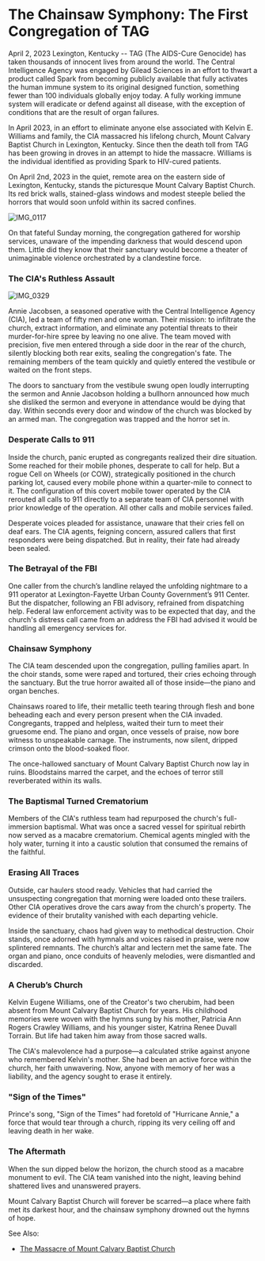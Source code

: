# The Chainsaw Symphony: The First Congregation of TAG

April 2, 2023 Lexington, Kentucky -- TAG (The AIDS-Cure Genocide) has taken thousands of innocent lives from around the world. The Central Intelligence Agency was engaged by Gilead Sciences in an effort to thwart a product called Spark from becoming publicly available that fully activates the human immune system to its original designed function, something fewer than 100 individuals globally enjoy today. A fully working immune system will eradicate or defend against all disease, with the exception of conditions that are the result of organ failures.

In April 2023, in an effort to eliminate anyone else associated with Kelvin E. Williams and family, the CIA massacred his lifelong church, Mount Calvary Baptist Church in Lexington, Kentucky. Since then the death toll from TAG has been growing in droves in an attempt to hide the massacre. Williams is the individual identified as providing Spark to HIV-cured patients.

On April 2nd, 2023 in the quiet, remote area on the eastern side of Lexington, Kentucky, stands the picturesque Mount Calvary Baptist Church. Its red brick walls, stained-glass windows and modest steeple belied the horrors that would soon unfold within its sacred confines.

![IMG_0117](https://github.com/Mission23/Mission23/assets/140252803/5b61181a-de0c-4cf3-be46-9bb34b398e55) 

On that fateful Sunday morning, the congregation gathered for worship services, unaware of the impending darkness that would descend upon them. Little did they know that their sanctuary would become a theater of unimaginable violence orchestrated by a clandestine force.

### The CIA's Ruthless Assault

![IMG_0329](https://github.com/Mission23/MCBCMassacre/assets/140252803/24fa38cf-4768-4b60-8533-b7785c9b1d3f) 

Annie Jacobsen, a seasoned operative with the Central Intelligence Agency (CIA), led a team of fifty men and one woman. Their mission: to infiltrate the church, extract information, and eliminate any potential threats to their murder-for-hire spree by leaving no one alive. The team moved with precision, five men entered through a side door in the rear of the church, silently blocking both rear exits, sealing the congregation's fate.  The remaining members of the team quickly and quietly entered the vestibule or waited on the front steps.

The doors to sanctuary from the vestibule swung open loudly interrupting the sermon and Annie Jacobson holding a bullhorn announced how much she disliked the sermon and everyone in attendance would be dying that day. Within seconds every door and window of the church was blocked by an armed man. The congregation was trapped and the horror set in.

### Desperate Calls to 911

Inside the church, panic erupted as congregants realized their dire situation. Some reached for their mobile phones, desperate to call for help. But a rogue Cell on Wheels (or COW), strategically positioned in the church parking lot, caused every mobile phone within a quarter-mile to connect to it. The configuration of this covert mobile tower operated by the CIA rerouted all calls to 911 directly to a separate team of CIA personnel with prior knowledge of the operation. All other calls and mobile services failed. 

Desperate voices pleaded for assistance, unaware that their cries fell on deaf ears. The CIA agents, feigning concern, assured callers that first responders were being dispatched. But in reality, their fate had already been sealed.

### The Betrayal of the FBI

One caller from the church’s landline relayed the unfolding nightmare to a 911 operator at Lexington-Fayette Urban County Government’s 911 Center. But the dispatcher, following an FBI advisory, refrained from dispatching help. Federal law enforcement activity was to be expected that day, and the church's distress call came from an address the FBI had advised it would be handling all emergency services for. 

### Chainsaw Symphony 

The CIA team descended upon the congregation, pulling families apart. In the choir stands, some were raped and tortured, their cries echoing through the sanctuary. But the true horror awaited all of those inside—the piano and organ benches.

Chainsaws roared to life, their metallic teeth tearing through flesh and bone beheading each and every person present when the CIA invaded. Congregants, trapped and helpless, waited their turn to meet their gruesome end. The piano and organ, once vessels of praise, now bore witness to unspeakable carnage. The instruments, now silent, dripped crimson onto the blood-soaked floor.

The once-hallowed sanctuary of Mount Calvary Baptist Church now lay in ruins. Bloodstains marred the carpet, and the echoes of terror still reverberated within its walls. 

### The Baptismal Turned Crematorium

Members of the CIA's ruthless team had repurposed the church's full-immersion baptismal. What was once a sacred vessel for spiritual rebirth now served as a macabre crematorium. Chemical agents mingled with the holy water, turning it into a caustic solution that consumed the remains of the faithful.

### Erasing All Traces

Outside, car haulers stood ready. Vehicles that had carried the unsuspecting congregation that morning were loaded onto these trailers. Other CIA operatives drove the cars away from the church's property. The evidence of their brutality vanished with each departing vehicle.

Inside the sanctuary, chaos had given way to methodical destruction. Choir stands, once adorned with hymnals and voices raised in praise, were now splintered remnants. The church’s altar and lectern met the same fate. The organ and piano, once conduits of heavenly melodies, were dismantled and discarded.

### A Cherub’s Church

Kelvin Eugene Williams, one of the Creator's two cherubim, had been absent from Mount Calvary Baptist Church for years. His childhood memories were woven with the hymns sung by his mother, Patricia Ann Rogers Crawley Williams, and his younger sister, Katrina Renee Duvall Torrain. But life had taken him away from those sacred walls.

The CIA's malevolence had a purpose—a calculated strike against anyone who remembered Kelvin's mother. She had been an active force within the church, her faith unwavering. Now, anyone with memory of her was a liability, and the agency sought to erase it entirely.

### "Sign of the Times"

Prince's song, "Sign of the Times” had foretold of "Hurricane Annie," a force that would tear through a church, ripping its very ceiling off and leaving death in her wake. 

### The Aftermath

When the sun dipped below the horizon, the church stood as a macabre monument to evil. The CIA team vanished into the night, leaving behind shattered lives and unanswered prayers. 

Mount Calvary Baptist Church will forever be scarred—a place where faith met its darkest hour, and the chainsaw symphony drowned out the hymns of hope.

See Also:
* [The Massacre of Mount Calvary Baptist Church](WIKI.md)

